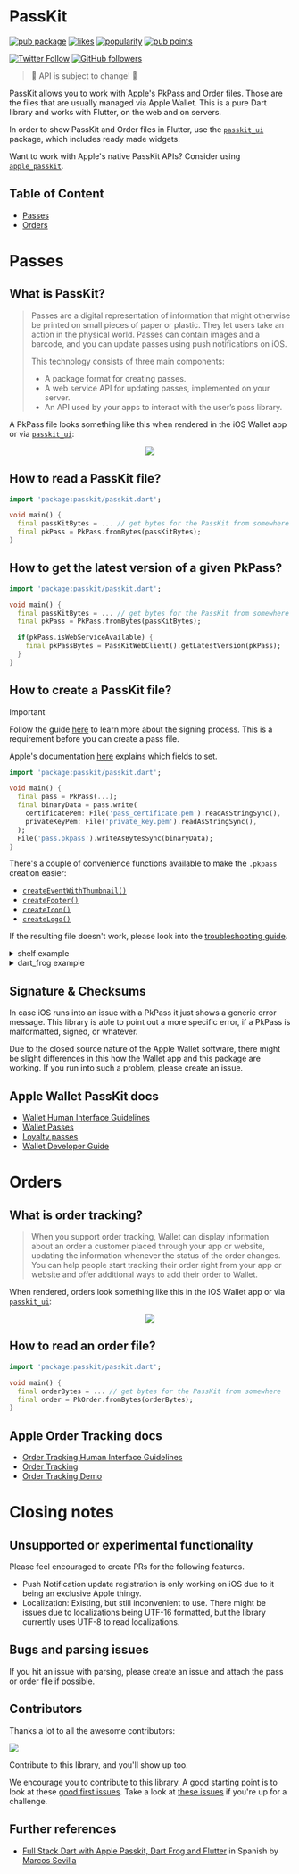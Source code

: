 # PassKit

[![pub package](https://img.shields.io/pub/v/passkit.svg)](https://pub.dev/packages/passkit)
[![likes](https://img.shields.io/pub/likes/passkit)](https://pub.dev/packages/passkit/score)
[![popularity](https://img.shields.io/pub/popularity/passkit)](https://pub.dev/packages/passkit/score)
[![pub points](https://img.shields.io/pub/points/passkit)](https://pub.dev/packages/passkit/score)


[![Twitter Follow](https://img.shields.io/twitter/follow/ue_man?style=social)](https://twitter.com/ue_man)
[![GitHub followers](https://img.shields.io/github/followers/ueman?style=social)](https://github.com/ueman)

> 🚧 API is subject to change! 🚧

PassKit allows you to work with Apple's PkPass and Order files. Those are the files that are usually managed via Apple Wallet. This is a pure Dart library and works with Flutter, on the web and on servers.

In order to show PassKit and Order files in Flutter, use the [`passkit_ui`](https://pub.dev/packages/passkit_ui) package, which includes ready made widgets.

Want to work with Apple's native PassKit APIs? Consider using [`apple_passkit`](https://pub.dev/packages/apple_passkit).

## Table of Content

- [Passes](#passes)
- [Orders](#orders)

# Passes

## What is PassKit?

> Passes are a digital representation of information that might otherwise be printed on small pieces of paper or plastic. They let users take an action in the physical world. Passes can contain images and a barcode, and you can update passes using push notifications on iOS.
>
> This technology consists of three main components:
> - A package format for creating passes.
> - A web service API for updating passes, implemented on your server.
> - An API used by your apps to interact with the user’s pass library.

A PkPass file looks something like this when rendered in the iOS  Wallet app or via [`passkit_ui`](https://pub.dev/packages/passkit_ui):

<p align="center">
  <img src="https://raw.githubusercontent.com/ueman/passkit/master/passkit/assets/boarding_pass.webp"/>
</p>

## How to read a PassKit file?

```dart
import 'package:passkit/passkit.dart';

void main() {
  final passKitBytes = ... // get bytes for the PassKit from somewhere
  final pkPass = PkPass.fromBytes(passKitBytes);
}
```

## How to get the latest version of a given PkPass?

```dart
import 'package:passkit/passkit.dart';

void main() {
  final passKitBytes = ... // get bytes for the PassKit from somewhere
  final pkPass = PkPass.fromBytes(passKitBytes);

  if(pkPass.isWebServiceAvailable) {
    final pkPassBytes = PassKitWebClient().getLatestVersion(pkPass);
  }
}
```

## How to create a PassKit file?

> [!IMPORTANT]
> Follow the guide [here](https://github.com/ueman/passkit/blob/master/passkit/SIGNING.md) to learn more about the signing process. This is a requirement before you can create a pass file.
>
> Apple's documentation [here](https://developer.apple.com/library/archive/documentation/UserExperience/Conceptual/PassKit_PG/Creating.html) explains which fields to set.

```dart
import 'package:passkit/passkit.dart';

void main() {
  final pass = PkPass(...);
  final binaryData = pass.write(
    certificatePem: File('pass_certificate.pem').readAsStringSync(),
    privateKeyPem: File('private_key.pem').readAsStringSync(),
  );
  File('pass.pkpass').writeAsBytesSync(binaryData);
}
```

There's a couple of convenience functions available to make the `.pkpass` creation easier:
- [`createEventWithThumbnail()`](https://pub.dev/documentation/passkit/latest/passkit/createEventWithThumbnail.html)
- [`createFooter()`](https://pub.dev/documentation/passkit/latest/passkit/createFooter.html)
- [`createIcon()`](https://pub.dev/documentation/passkit/latest/passkit/createIcon.html)
- [`createLogo()`](https://pub.dev/documentation/passkit/latest/passkit/createLogo.html)

If the resulting file doesn't work, please look into the [troubleshooting guide](https://github.com/ueman/passkit/blob/master/passkit/TROUBLESHOOTING.md).

<details>
  <summary>shelf example</summary>

A Hello World like example with shelf looks something like this:

```dart
import 'package:shelf/shelf.dart';
import 'package:passkit/passkit.dart';

Response onRequest(Request request) {
  final pkPass = PkPass(...);
  final bytes = pkPass.write(
    certificatePem: File('passcertificate.pem').readAsStringSync(),
    privateKeyPem: File('passwordless_key.pem').readAsStringSync(),
  );

  return Response.ok(
    bytes,
    headers: {
      'Content-type': 'application/vnd.apple.pkpass',
      'Content-disposition': 'attachment; filename=pass.pkpass',
    },
  );
}
```

</details>

<details>
  <summary>dart_frog example</summary>

A Hello World like example with dart_frog looks something like this:

```dart
import 'package:dart_frog/dart_frog.dart';
import 'package:passkit/passkit.dart';

Response onRequest(RequestContext context) {
  final pkPass = PkPass(...);
  final bytes = pkPass.write(
    certificatePem: File('passcertificate.pem').readAsStringSync(),
    privateKeyPem: File('passwordless_key.pem').readAsStringSync(),
  );

  return Response.bytes(
    body: bytes,
    headers: {
      'Content-type': 'application/vnd.apple.pkpass',
      'Content-disposition': 'attachment; filename=pass.pkpass',
    },
  );
}
```

</details>

## Signature & Checksums

In case iOS runs into an issue with a PkPass it just shows a generic error message. This library is able to point out a more specific error, if a PkPass is malformatted, signed, or whatever.

Due to the closed source nature of the Apple Wallet software, there might be slight differences in this how the Wallet app and this package are working. If you run into such a problem, please create an issue.

## Apple Wallet PassKit docs

- [Wallet Human Interface Guidelines](https://developer.apple.com/design/human-interface-guidelines/wallet)
- [Wallet Passes](https://developer.apple.com/documentation/walletpasses/)
- [Loyalty passes](https://developer.apple.com/wallet/loyalty-passes/)
- [Wallet Developer Guide](https://developer.apple.com/library/archive/documentation/UserExperience/Conceptual/PassKit_PG/index.html#//apple_ref/doc/uid/TP40012195-CH1-SW1)

# Orders

## What is order tracking?

> When you support order tracking, Wallet can display information about an order a customer placed through your app or website, updating the information whenever the status of the order changes. You can help people start tracking their order right from your app or website and offer additional ways to add their order to Wallet.

When rendered, orders look something like this in the iOS Wallet app or via [`passkit_ui`](https://pub.dev/packages/passkit_ui):

<p align="center">
  <img src="https://raw.githubusercontent.com/ueman/passkit/master/passkit/assets/order_tracking.png"/>
</p>

## How to read an order file?

```dart
import 'package:passkit/passkit.dart';

void main() {
  final orderBytes = ... // get bytes for the PassKit from somewhere
  final order = PkOrder.fromBytes(orderBytes);
}
```

## Apple Order Tracking docs

- [Order Tracking Human Interface Guidelines](https://developer.apple.com/design/human-interface-guidelines/wallet#Order-tracking)
- [Order Tracking](https://developer.apple.com/documentation/walletorders)
- [Order Tracking Demo](https://applepaydemo.apple.com/order-tracking)

# Closing notes

## Unsupported or experimental functionality

Please feel encouraged to create PRs for the following features.

- Push Notification update registration is only working on iOS due to it being an exclusive Apple thingy.
- Localization: Existing, but still inconvenient to use. There might be issues due to localizations being UTF-16 formatted, but the library currently uses UTF-8 to read localizations.

## Bugs and parsing issues

If you hit an issue with parsing, please create an issue and attach the pass or order file if possible.

## Contributors

Thanks a lot to all the awesome contributors:

<a href="https://github.com/ueman/passkit/graphs/contributors">
  <img src="https://contrib.rocks/image?repo=ueman/passkit" />
</a>

Contribute to this library, and you'll show up too.

We encourage you to contribute to this library.
A good starting point is to look at these [good first issues](https://github.com/ueman/passkit/issues?q=is%3Aopen+is%3Aissue+label%3A%22package%3A+passkit%22+label%3A%22good+first+issue%22). Take a look at [these issues](https://github.com/ueman/passkit/issues?q=is%3Aopen+is%3Aissue+label%3A%22package%3A+passkit%22)
if you're up for a challenge.

## Further references

- [Full Stack Dart with Apple Passkit, Dart Frog and Flutter](https://www.youtube.com/live/FUDhgGmygKM?si=4nIR7SOYTIwYNJP4&t=27233) in Spanish by [Marcos Sevilla](https://github.com/marcossevilla)
